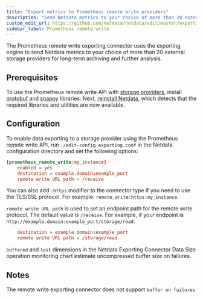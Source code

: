 ```yaml
---
title: "Export metrics to Prometheus remote write providers"
description: "Send Netdata metrics to your choice of more than 20 external storage providers for long-term archiving and further analysis."
custom_edit_url: https://github.com/netdata/netdata/edit/master/exporting/prometheus/remote_write/README.md
sidebar_label: Prometheus remote write
---
```




The Prometheus remote write exporting connector uses the exporting engine to send Netdata metrics to your choice of more
than 20 external storage providers for long-term archiving and further analysis.

## Prerequisites

To use the Prometheus remote write API with [storage
providers](https://prometheus.io/docs/operating/integrations/#remote-endpoints-and-storage), install
[protobuf](https://developers.google.com/protocol-buffers/) and [snappy](https://github.com/google/snappy) libraries.
Next, [reinstall Netdata](/docs/agent/packaging/installer/reinstall), which detects that the required libraries and utilities
are now available.

## Configuration

To enable data exporting to a storage provider using the Prometheus remote write API, run `./edit-config exporting.conf`
in the Netdata configuration directory and set the following options:

```conf
[prometheus_remote_write:my_instance]
    enabled = yes
    destination = example.domain:example_port
    remote write URL path = /receive
```

You can also add `:https` modifier to the connector type if you need to use the TLS/SSL protocol. For example:
`remote_write:https:my_instance`.

`remote write URL path` is used to set an endpoint path for the remote write protocol. The default value is `/receive`.
For example, if your endpoint is `http://example.domain:example_port/storage/read`:

```conf
    destination = example.domain:example_port
    remote write URL path = /storage/read
```

`buffered` and `lost` dimensions in the Netdata Exporting Connector Data Size operation monitoring chart estimate uncompressed
buffer size on failures.

## Notes

The remote write exporting connector does not support `buffer on failures`


